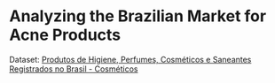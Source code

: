 # Analyzing the Brazilian Market for Acne Products

Dataset: [Produtos de Higiene, Perfumes, Cosméticos e Saneantes Registrados no Brasil - Cosméticos](https://dados.gov.br/dados/conjuntos-dados/produtos-de-higiene-perfumes-cosmeticos-e-saneantes-registrados-no-brasil-cosmeticos)
